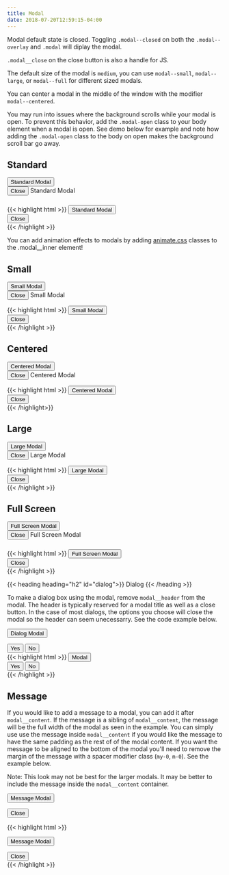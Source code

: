 ```yaml
---
title: Modal
date: 2018-07-20T12:59:15-04:00
---
```


Modal default state is closed. Toggling `.modal--closed` on both the `.modal--overlay` and `.modal` will diplay the modal.

`.modal__close` on the close button is also a handle for JS.

The default size of the modal is `medium`, you can use `modal--small`, `modal--large`, or `modal--full` for different sized modals.

You can center a modal in the middle of the window with the modifier `modal--centered`.

You may run into issues where the background scrolls while your modal is open. To prevent this behavior, add the `.modal-open` class to your body element when a modal is open. See demo below for example and note how adding the `.modal-open` class to the body on open makes the background scroll bar go away.


## Standard
<div class="block mb-3">
    <button class="button button--post button--lg modal__open" data-modal="default-modal">Standard Modal</button>
</div>

<div id="default-modal" class="modal modal--closed" tabindex="-1">
  <div class="modal__inner">
    <div class="modal__header">
      <button class="button modal__close" data-modal="default-modal">Close <i class="pi-times"></i></button>
      Standard Modal
    </div>
    <div class="modal__content">
      <h3 class="skeleton skeleton--md"></h3>
      <p class="skeleton" data-lines="4"></p>
      <p class="skeleton" data-lines="3"></p>
      <p class="skeleton" data-lines="7"></p>
    </div>
  </div>
</div>

<div class="mt-3 mb-4">
{{< highlight html >}}
<!-- Modal Trigger -->
<button class="button button--post button--lg modal__open" data-modal="default-modal">Standard Modal</button>

<!-- Standard Modal -->
<div id="default-modal" class="modal modal--closed">
  <div class="modal__inner">
    <div class="modal__header">
      <button class="button modal__close" data-modal="default-modal">
        Close 
        <i class="pi-times"></i>
      </button>
      <!-- Modal Header goes here! -->
    </div>
    <div class="modal__content">
      <!-- Modal content goes here! -->
    </div>
  </div>
</div>
{{< /highlight >}}
</div>

<div class="message message--info mb-4">
  <p>You can add animation effects to modals by adding <a class="text-navy text-underline--hover"  href="https://animate.style/">animate.css</a> classes to the .modal__inner element!</p>
</div>

## Small
<div class="block mb-3">
    <button class="button button--post button--lg modal__open" data-modal="small-modal">Small Modal</button>
</div>
<div id="small-modal" class="modal modal--small modal--closed" tabindex="-1">
  <div class="modal__inner">
    <div class="modal__header">
      <button class="button modal__close" data-modal="small-modal">Close <i class="pi-times"></i></button>
      Small Modal
    </div>
    <div class="modal__content">
      <p class="skeleton" data-lines="4"></p>
    </div>
  </div>
</div>

<div class="mt-3 mb-4">
{{< highlight html >}}
<!-- Modal Trigger -->
<button class="button button--post button--lg modal__open" data-modal="small-modal">Small Modal</button>

<!-- Small Modal -->
 <div id="small-modal" class="modal modal--small modal--closed">
   <div class="modal__inner">
     <div class="modal__header">
       <button class="button modal__close" data-modal="small-modal">
        Close 
        <i class="pi-times"></i>
       </button>
       <!-- Modal header goes here! -->
     </div>
     <div class="modal__content">
       <!-- Modal content goes here! -->
     </div>
   </div>
 </div>
{{< /highlight >}}
</div>

 ## Centered
<div class="block mb-3">
  <button class="button button--post button--lg modal__open" data-modal="centered-modal">Centered Modal</button>
</div>
<div id="centered-modal" class="modal modal--centered modal--closed" tabindex="-1">
  <div class="modal__inner">
    <div class="modal__header">
      <button class="button modal__close" data-modal="centered-modal">Close <i class="pi-times"></i></button>
      Centered Modal
    </div>
    <div class="modal__content">
      <p class="skeleton" data-lines="4"></p>
    </div>
  </div>
</div>

<div class="mt-3 mb-4">
{{< highlight html >}}
<!-- Modal Trigger -->
<button class="button button--post button--lg modal__open" data-modal="centered-modal">Centered Modal</button>

<!-- Centered Modal -->
<div id="centered-modal" class="modal modal--centered modal--closed">
  <div class="modal__inner">
    <div class="modal__header">
      <button class="button modal__close" data-modal="centered-modal">
        Close 
        <i class="pi-times"></i>
      </button>
      <!-- Modal header goes here! -->
    </div>
    <div class="modal__content">
      <!-- Modal content goes here! -->
    </div>
  </div>
</div>
{{< /highlight>}}
</div>

## Large
<div class="block mb-3">
    <button class="button button--post button--lg modal__open" data-modal="large-modal">Large Modal</button>
</div>
<div id="large-modal" class="modal modal--large modal--closed" tabindex="-1">
  <div class="modal__inner">
    <div class="modal__header">
      <button class="button modal__close" data-modal="large-modal">Close <i class="pi-times"></i></button>
      Large Modal
    </div>
    <div class="modal__content">
      <p class="skeleton" data-lines="4"></p>
      <p class="skeleton" data-lines="3"></p>
      <p class="skeleton" data-lines="7"></p>
    </div>
  </div>
</div>

<div class="mt-3 mb-4">
{{< highlight html >}}
<!-- Modal Trigger -->
<button class="button button--post button--lg modal__open" data-modal="large-modal">Large Modal</button>

<!-- Large Modal -->
<div id="large-modal" class="modal modal--large modal--closed">
  <div class="modal__inner">
    <div class="modal__header">
      <button class="button modal__close" data-modal="large-modal">
        Close 
        <i class="pi-times"></i>
      </button>
      <!-- Modal header goes here! -->
    </div>
    <div class="modal__content">
      <!-- Modal content goes here! -->
    </div>
  </div>
</div>
{{< /highlight >}}
</div>

## Full Screen
<div class="block">
  <button class="button button--post button--lg modal__open" data-modal="full-modal">Full Screen Modal</button>
</div>

<div id="full-modal" class="modal modal--full modal--closed" tabindex="-1">
  <div class="modal__inner">
    <div class="modal__header">
      <button class="button modal__close" data-modal="full-modal">Close <i class="pi-times"></i></button>
      Full Screen Modal
    </div>
    <div class="modal__content">
      <h3 class="skeleton skeleton--md"></h3>
      <p class="skeleton" data-lines="3"></p>
      <p class="skeleton" data-lines="7"></p>
      <p class="skeleton" data-lines="4"></p>
      <p class="skeleton" data-lines="6"></p>
    </div>
  </div>
</div>

<div class="mt-3 mb-4">
{{< highlight html >}}
<!-- Modal Trigger -->
<button class="button button--post button--lg modal__open" data-modal="full-modal">Full Screen Modal</button>

<!-- Full Screen Modal -->
<div id="full-modal" class="modal modal--full modal--closed">
  <div class="modal__inner">
    <div class="modal__header">
      <button class="button modal__close" data-modal="full-modal">
      Close 
      <i class="pi-times"></i>
      </button>
      <!-- Modal header goes here! -->
    </div>
    <div class="modal__content">
    <!-- Modal content goes here! -->
    </div>
  </div>
</div>
{{< /highlight >}}
</div>

{{< heading heading="h2" id="dialog">}}
Dialog
{{< /heading >}}

To make a dialog box using the modal, remove `modal__header` from the modal. The header is typically reserved for
a modal title as well as a close button. In the case of most dialogs, the options you choose will close the modal so the
header can seem unecessarry. See the code example below.

<div class="block mb-3">
    <button class="button button--post button--lg modal__open" data-modal="dialog-modal">Dialog Modal</button>
</div>

 <div id="dialog-modal" class="modal modal--small modal--centered modal--closed" tabindex="-1">
   <div class="modal__inner">
     <div class="modal__content">
       <p class="skeleton" data-lines="2"></p>
       <div class="block-container blocks p-3"> 
         <div class="block flex flex--justify-center">
           <button class="button button--post mx-2 modal__close" data-modal="dialog-modal">
             Yes
           </button>
           <button class="button mx-2 modal__close" data-modal="dialog-modal">
             No
           </button>
         </div>
       </div>
     </div>
   </div>
 </div>

<div class="mt-3 mb-4">
{{< highlight html >}}
<!-- Modal Trigger -->
<button class="button button--post button--lg modal__open" data-modal="dialog-modal">Modal</button>

<!-- Dialog Modal -->
<div id="dialog-modal" class="modal modal--small modal--centered modal--closed">
  <div class="modal__inner">
    <div class="modal__content">
      <!-- Modal content goes here! -->
      <button class="button button--post modal__close" data-modal="dialog-modal">
        Yes
      </button>
      <button class="button modal__close" data-modal="dialog-modal">
        No
      </button>
    </div>
  </div>
</div>
{{< /highlight >}}
</div>

## Message
If you would like to add a message to a modal, you can add it after `modal__content`. If the message is a sibling of `modal__content`, the message will be the full width of the modal as seen in the example. You can simply use use the message inside `modal__content` if you would like the message to have the same padding as the rest of of the modal content. If you want the message to be aligned to the bottom of the modal you'll need to remove the margin of the message with a spacer modifier class (`my-0`, `m-0`). See the example below.

Note: This look may not be best for the larger modals. It may be better to include the message inside the `modal__content` container.

<button class="button button--post button--lg modal__open" data-modal="message-modal">Message Modal</button>

<div id="message-modal" class="modal modal--centered modal--closed" tabindex="-1">
  <div class="modal__inner">
    <div class="modal__content">
      <div class="flex flex--justify-end mb-4">
        <button class="button modal__close pos-abs pin-right pin-top mr-3 mt-3" data-modal="message-modal">
        Close <i class="pi-times"></i>
      </button>
      </div>
      <p class="skeleton" data-lines="2"></p>
    </div>
    <div class="message message--warning m-0">
      <p class="skeleton" data-lines="3"></p>
    </div>
  </div>
</div>

{{< highlight html >}}
<!-- Modal Trigger -->
<button class="button button--post button--lg modal__open" data-modal="message-modal">Message Modal</button>

<!-- Message Modal -->
<div id="message-modal" class="modal modal--centered modal--closed">
  <div class="modal__inner">
    <div class="modal__content">
      <button class="button modal__close" data-modal="message-modal">
        Close 
        <i class="pi-times"></i>
      </button>
      <!-- Modal content goes here! -->
    </div>
    <div class="message message--warning m-0">
      <!-- Modal message content goes here! -->
    </div>
  </div>
</div>
{{< /highlight >}}